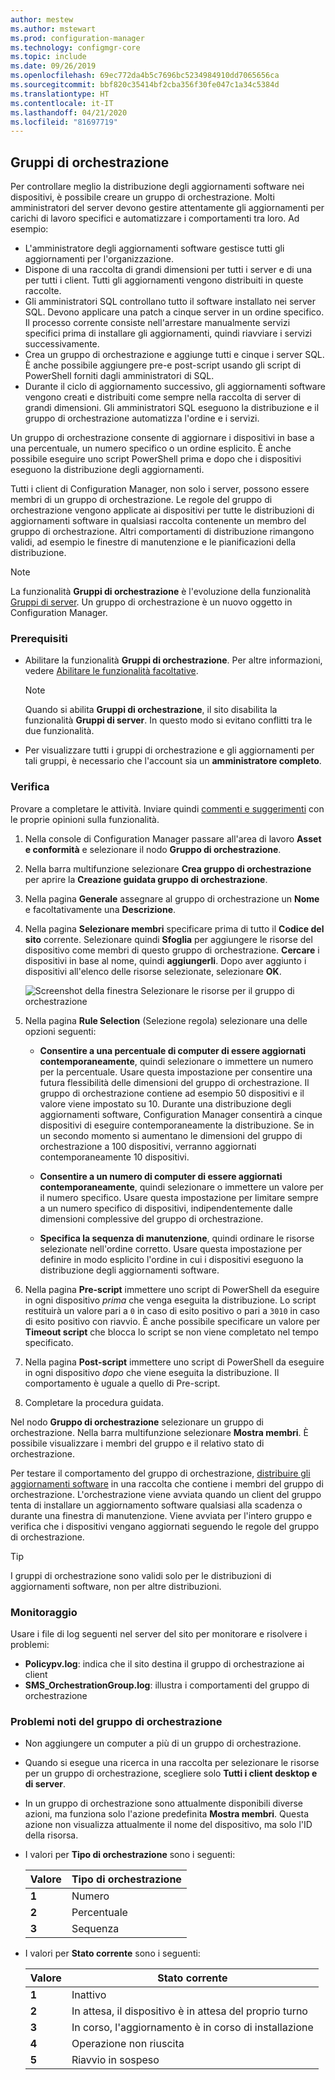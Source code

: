 ```yaml
---
author: mestew
ms.author: mstewart
ms.prod: configuration-manager
ms.technology: configmgr-core
ms.topic: include
ms.date: 09/26/2019
ms.openlocfilehash: 69ec772da4b5c7696bc5234984910dd7065656ca
ms.sourcegitcommit: bbf820c35414bf2cba356f30fe047c1a34c5384d
ms.translationtype: HT
ms.contentlocale: it-IT
ms.lasthandoff: 04/21/2020
ms.locfileid: "81697719"
---
```

## <a name="orchestration-groups"></a><a name="bkmk_OGs"></a> Gruppi di orchestrazione

<!--3098816-->

Per controllare meglio la distribuzione degli aggiornamenti software nei dispositivi, è possibile creare un gruppo di orchestrazione. Molti amministratori del server devono gestire attentamente gli aggiornamenti per carichi di lavoro specifici e automatizzare i comportamenti tra loro. Ad esempio:

- L'amministratore degli aggiornamenti software gestisce tutti gli aggiornamenti per l'organizzazione.
- Dispone di una raccolta di grandi dimensioni per tutti i server e di una per tutti i client. Tutti gli aggiornamenti vengono distribuiti in queste raccolte.
- Gli amministratori SQL controllano tutto il software installato nei server SQL. Devono applicare una patch a cinque server in un ordine specifico. Il processo corrente consiste nell'arrestare manualmente servizi specifici prima di installare gli aggiornamenti, quindi riavviare i servizi successivamente.
- Crea un gruppo di orchestrazione e aggiunge tutti e cinque i server SQL. È anche possibile aggiungere pre-e post-script usando gli script di PowerShell forniti dagli amministratori di SQL.
- Durante il ciclo di aggiornamento successivo, gli aggiornamenti software vengono creati e distribuiti come sempre nella raccolta di server di grandi dimensioni. Gli amministratori SQL eseguono la distribuzione e il gruppo di orchestrazione automatizza l'ordine e i servizi.

Un gruppo di orchestrazione consente di aggiornare i dispositivi in base a una percentuale, un numero specifico o un ordine esplicito. È anche possibile eseguire uno script PowerShell prima e dopo che i dispositivi eseguono la distribuzione degli aggiornamenti.

Tutti i client di Configuration Manager, non solo i server, possono essere membri di un gruppo di orchestrazione. Le regole del gruppo di orchestrazione vengono applicate ai dispositivi per tutte le distribuzioni di aggiornamenti software in qualsiasi raccolta contenente un membro del gruppo di orchestrazione. Altri comportamenti di distribuzione rimangono validi, ad esempio le finestre di manutenzione e le pianificazioni della distribuzione.

> [!NOTE]
> La funzionalità **Gruppi di orchestrazione** è l'evoluzione della funzionalità [Gruppi di server](../../../../../sum/deploy-use/service-a-server-group.md). Un gruppo di orchestrazione è un nuovo oggetto in Configuration Manager.

### <a name="prerequisites"></a>Prerequisiti

- Abilitare la funzionalità **Gruppi di orchestrazione**. Per altre informazioni, vedere [Abilitare le funzionalità facoltative](../../../../servers/manage/install-in-console-updates.md#bkmk_options).

    > [!NOTE]
    > Quando si abilita **Gruppi di orchestrazione**, il sito disabilita la funzionalità **Gruppi di server**. In questo modo si evitano conflitti tra le due funzionalità.

- Per visualizzare tutti i gruppi di orchestrazione e gli aggiornamenti per tali gruppi, è necessario che l'account sia un **amministratore completo**.

### <a name="try-it-out"></a>Verifica

Provare a completare le attività. Inviare quindi [commenti e suggerimenti](../../../../understand/find-help.md#product-feedback) con le proprie opinioni sulla funzionalità.

1. Nella console di Configuration Manager passare all'area di lavoro **Asset e conformità** e selezionare il nodo **Gruppo di orchestrazione**.

1. Nella barra multifunzione selezionare **Crea gruppo di orchestrazione** per aprire la **Creazione guidata gruppo di orchestrazione**.

1. Nella pagina **Generale** assegnare al gruppo di orchestrazione un **Nome** e facoltativamente una **Descrizione**.

1. Nella pagina **Selezionare membri** specificare prima di tutto il **Codice del sito** corrente. Selezionare quindi **Sfoglia** per aggiungere le risorse del dispositivo come membri di questo gruppo di orchestrazione. **Cercare** i dispositivi in base al nome, quindi **aggiungerli**. Dopo aver aggiunto i dispositivi all'elenco delle risorse selezionate, selezionare **OK**.

    ![Screenshot della finestra Selezionare le risorse per il gruppo di orchestrazione](../../media/3098816-select-resources.png)

1. Nella pagina **Rule Selection** (Selezione regola) selezionare una delle opzioni seguenti:

   - **Consentire a una percentuale di computer di essere aggiornati contemporaneamente**, quindi selezionare o immettere un numero per la percentuale. Usare questa impostazione per consentire una futura flessibilità delle dimensioni del gruppo di orchestrazione. Il gruppo di orchestrazione contiene ad esempio 50 dispositivi e il valore viene impostato su 10. Durante una distribuzione degli aggiornamenti software, Configuration Manager consentirà a cinque dispositivi di eseguire contemporaneamente la distribuzione. Se in un secondo momento si aumentano le dimensioni del gruppo di orchestrazione a 100 dispositivi, verranno aggiornati contemporaneamente 10 dispositivi.

   - **Consentire a un numero di computer di essere aggiornati contemporaneamente**, quindi selezionare o immettere un valore per il numero specifico. Usare questa impostazione per limitare sempre a un numero specifico di dispositivi, indipendentemente dalle dimensioni complessive del gruppo di orchestrazione.

   - **Specifica la sequenza di manutenzione**, quindi ordinare le risorse selezionate nell'ordine corretto. Usare questa impostazione per definire in modo esplicito l'ordine in cui i dispositivi eseguono la distribuzione degli aggiornamenti software.

1. Nella pagina **Pre-script** immettere uno script di PowerShell da eseguire in ogni dispositivo *prima* che venga eseguita la distribuzione. Lo script restituirà un valore pari a `0` in caso di esito positivo o pari a `3010` in caso di esito positivo con riavvio. È anche possibile specificare un valore per **Timeout script** che blocca lo script se non viene completato nel tempo specificato.

1. Nella pagina **Post-script** immettere uno script di PowerShell da eseguire in ogni dispositivo *dopo* che viene eseguita la distribuzione. Il comportamento è uguale a quello di Pre-script.

1. Completare la procedura guidata.

Nel nodo **Gruppo di orchestrazione** selezionare un gruppo di orchestrazione. Nella barra multifunzione selezionare **Mostra membri**. È possibile visualizzare i membri del gruppo e il relativo stato di orchestrazione.

Per testare il comportamento del gruppo di orchestrazione, [distribuire gli aggiornamenti software](../../../../../sum/deploy-use/deploy-software-updates.md) in una raccolta che contiene i membri del gruppo di orchestrazione. L'orchestrazione viene avviata quando un client del gruppo tenta di installare un aggiornamento software qualsiasi alla scadenza o durante una finestra di manutenzione. Viene avviata per l'intero gruppo e verifica che i dispositivi vengano aggiornati seguendo le regole del gruppo di orchestrazione.

> [!TIP]
> I gruppi di orchestrazione sono validi solo per le distribuzioni di aggiornamenti software, non per altre distribuzioni.

### <a name="monitor"></a>Monitoraggio

Usare i file di log seguenti nel server del sito per monitorare e risolvere i problemi:

- **Policypv.log**: indica che il sito destina il gruppo di orchestrazione ai client
- **SMS_OrchestrationGroup.log**: illustra i comportamenti del gruppo di orchestrazione

### <a name="orchestration-group-known-issues"></a>Problemi noti del gruppo di orchestrazione

- Non aggiungere un computer a più di un gruppo di orchestrazione.

- Quando si esegue una ricerca in una raccolta per selezionare le risorse per un gruppo di orchestrazione, scegliere solo **Tutti i client desktop e di server**.

- In un gruppo di orchestrazione sono attualmente disponibili diverse azioni, ma funziona solo l'azione predefinita **Mostra membri**. Questa azione non visualizza attualmente il nome del dispositivo, ma solo l'ID della risorsa.

- I valori per **Tipo di orchestrazione** sono i seguenti:

    | Valore | Tipo di orchestrazione |
    |-------|---------|
    |**1**|Numero|
    |**2**|Percentuale|
    |**3**|Sequenza|

- I valori per **Stato corrente** sono i seguenti:

    | Valore | Stato corrente |
    |-------|---------|
    |**1**|Inattivo|
    |**2**|In attesa, il dispositivo è in attesa del proprio turno|
    |**3**|In corso, l'aggiornamento è in corso di installazione|
    |**4**|Operazione non riuscita|
    |**5**|Riavvio in sospeso|
